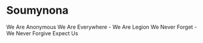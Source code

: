 # Soumynona
We Are Anonymous We Are Everywhere - We Are Legion We Never Forget - We Never Forgive Expect Us

